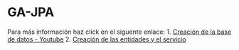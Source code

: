 # GA-JPA

Para más información haz click en el siguente enlace: 
	1. [Creación de la base de datos - Youtube](https://youtu.be/pPQ5Ul2-RFs)
	2. [Creación de las entidades y el servicio](https://youtu.be/kZQ60EW6gLg)



